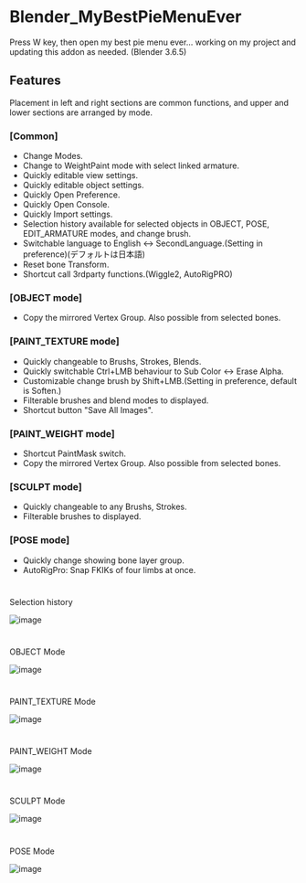 # Blender_MyBestPieMenuEver

Press W key, then open my best pie menu ever... working on my project and updating this addon as needed.
(Blender 3.6.5)

## Features

Placement in left and right sections are common functions, and upper and lower sections are arranged by mode.

### [Common]

- Change Modes.
- Change to WeightPaint mode with select linked armature.
- Quickly editable view settings.
- Quickly editable object settings.
- Quickly Open Preference.
- Quickly Open Console.
- Quickly Import settings.
- Selection history available for selected objects in OBJECT, POSE, EDIT_ARMATURE modes, and change brush.
- Switchable language to English <-> SecondLanguage.(Setting in preference)(デフォルトは日本語)
- Reset bone Transform.
- Shortcut call 3rdparty functions.(Wiggle2, AutoRigPRO)

### [OBJECT mode]
- Copy the mirrored Vertex Group. Also possible from selected bones.

### [PAINT_TEXTURE mode]

- Quickly changeable to Brushs, Strokes, Blends.
- Quickly switchable Ctrl+LMB behaviour to Sub Color <-> Erase Alpha.
- Customizable change brush by Shift+LMB.(Setting in preference, default is Soften.)
- Filterable brushes and blend modes to displayed.
- Shortcut button "Save All Images".
  
### [PAINT_WEIGHT mode]

- Shortcut PaintMask switch.
- Copy the mirrored Vertex Group. Also possible from selected bones.

### [SCULPT mode]

- Quickly changeable to any Brushs, Strokes.
- Filterable brushes to displayed.

### [POSE mode]

- Quickly change showing bone layer group.
- AutoRigPro: Snap FKIKs of four limbs at once.

#
Selection history

![image](https://github.com/emptybraces/Blender_MyBestPieMenuEver/assets/1441835/a12ea186-048b-43c9-9c6d-a5e5e7eeed0b)

#
OBJECT Mode

![image](https://github.com/emptybraces/Blender_MyBestPieMenuEver/assets/1441835/17bbd6b7-db29-4f6c-bf36-c1e1fd4f49d1)

#
PAINT_TEXTURE Mode

![image](https://github.com/emptybraces/Blender_MyBestPieMenuEver/assets/1441835/bb4ac573-b50b-411e-a32d-09854f0f9cc3)

#
PAINT_WEIGHT Mode

![image](https://github.com/emptybraces/Blender_MyBestPieMenuEver/assets/1441835/8c07df1c-0d74-460a-bba9-5c10d0690073)

#
SCULPT Mode

![image](https://github.com/emptybraces/Blender_MyBestPieMenuEver/assets/1441835/90827754-da21-40b6-801c-37e469374344)

#
POSE Mode

![image](https://github.com/emptybraces/Blender_MyBestPieMenuEver/assets/1441835/47347dbe-bb80-4e68-a400-59a57faef310)
